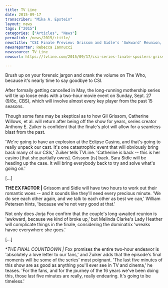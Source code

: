 ```yaml
---
title: TV Line
date: 2015-09-17
transcriber: "Mika A. Epstein"
layout: news
tags: ["2015"]
categories: ["Articles", "News"]
permalink: /news/2015/:title/
newstitle: "CSI Finale Preview: Grissom and Sidle's 'Awkward' Reunion, MIA Nick and More"
newsreporter: Rebecca Iannucci
newssource: TV Line
newsurl: https://tvline.com/2015/09/17/csi-series-finale-spoilers-grissom-sidle-relationship/

---
```


Brush up on your forensic jargon and crank the volume on The Who, because it's nearly time to say goodbye to CSI.

After formally getting cancelled in May, the long-running mothership series will tie up loose ends with a two-hour movie event on Sunday, Sept. 27 (9/8c, CBS), which will involve almost every key player from the past 15 seasons.

Though some fans may be skeptical as to how Gil Grissom, Catherine Willows, et al. will return after being off the show for years, series creator Anthony E. Zuiker is confident that the finale's plot will allow for a seamless blast from the past.

'We're going to have an explosion at the Eclipse Casino, and that's going to really unpack our cast. It's one catastrophic event that will obviously bring back many of our CSIs,' Zuiker tells TVLine. 'Catherine is back -- this is her casino [that she partially owns]. Grissom [is] back. Sara Sidle will be heading up the case. It will bring everybody back to try and solve what's going on.'

[...]

**THE EX FACTOR |** Grissom and Sidle will have two hours to work out their romantic woes -- and it sounds like they'll need every precious minute. 'We do see each other again, and we talk to each other as best we can,' William Petersen hints, 'because we're not very good at that.'

Not only does Jorja Fox confirm that the couple's long-awaited reunion is 'awkward, because we kind of broke up,' but Melinda Clarke's Lady Heather will complicate things in the finale, considering the dominatrix 'wreaks havoc everywhere she goes.'

[...]

**THE FINAL COUNTDOWN |* Fox promises the entire two-hour endeavor is 'absolutely a love letter to our fans,' and Zuiker adds that the episode's final moments will be some of the series' most poignant. 'The last five minutes of this show are as good as anything you'll ever see in TV and cinema,' he teases. 'For the fans, and for the journey of the 16 years we've been doing this, those last five minutes are really, really endearing. It's going to be timeless.'
